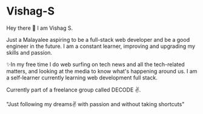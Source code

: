 # Vishag-S


Hey there 👋 I am Vishag S.

Just a Malayalee aspiring to be a full-stack web developer and be a good engineer in the future. I am a constant learner, improving and upgrading my skills and passion. 

✨In my free time I do web surfing on tech news and all the tech-related matters, and looking at the media to know what's happening around us. I am a self-learner currently learning web development full stack. 

Currently part of a freelance group called DECODE ✌️.

 "Just following my dreams✌️ with passion and without taking shortcuts"
